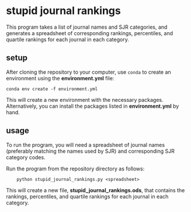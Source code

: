 # stupid journal rankings

This program takes a list of journal names and SJR categories, and generates a spreadsheet of corresponding rankings,
percentiles, and quartile rankings for each journal in each category.

## setup

After cloning the repository to your computer, use `conda` to create an environment using the **environment.yml** file:

```
conda env create -f environment.yml
```

This will create a new environment with the necessary packages. Alternatively, you can install the packages listed 
in **environment.yml** by hand.


## usage

To run the program, you will need a spreadsheet of journal names (preferably matching the names used by SJR) and 
corresponding SJR category codes.

Run the program from the repository directory as follows:

```commandline
    python stupid_journal_rankings.py <spreadsheet>
```

This will create a new file, **stupid_journal_rankings.ods**, that contains the rankings, percentiles, and quartile
rankings for each journal in each category.

